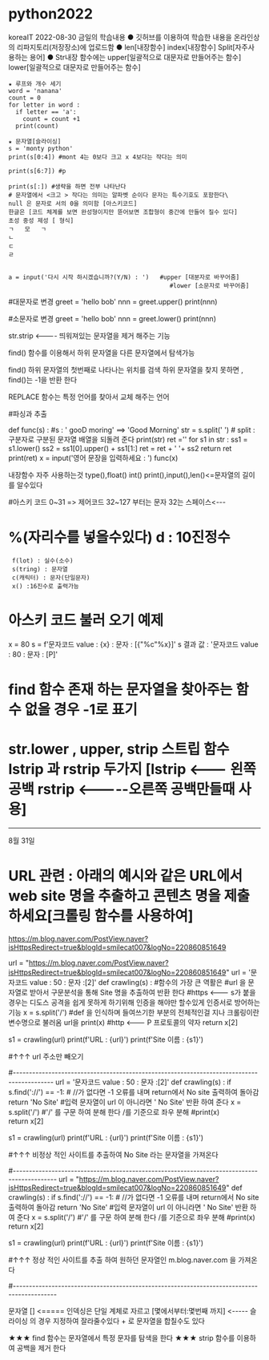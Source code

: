 # python2022
koreaIT
2022-08-30 금일의 학습내용
    ● 깃허브를 이용하여 학습한 내용을 온라인상의 리파지토리(저장장소)에 업로드함
    ● len[내장함수] index[내장함수] Split[자주사용하는 용어] 
    ● Str내장 함수에는 upper[일괄적으로 대문자로 만들어주는 함수] lower[일괄적으로 대문자로 만들어주는 함수]
    
    
    ★ 루프와 개수 세기
    word = 'nanana'
    count = 0
    for letter in word :
      if letter == 'a':
        count = count +1
      print(count)
      
    ★ 문자열[슬라이싱]
    s = 'monty python'
    print(s[0:4]) #mont 4는 0보다 크고 x 4보다는 작다는 의미
    
    print(s[6:7]) #p
    
    print(s[:]) #생략을 하면 전부 나타난다
    # 문자열에서 <크고 > 작다는 의미는 알파벳 순이다 문자는 특수기호도 포함한다\
    null 은 문자로 서의 0을 의미함 [아스키코드]
    한글은 [코드 체계를 보면 완성형이지만 뜯어보면 조합형이 중간에 만들어 질수 있다]
    초성 중성 제성 [ 형식]
    ㄱ   모   ㄱ
    ㄴ
    ㄷ
    ㄹ
    
    
    a = input('다시 시작 하시겠습니까?(Y/N) : ')   #upper [대분자로 바꾸어줌]
                                                 #lower [소문자로 바꾸어줌]
#대문자로 변경
greet = 'hello bob'
nnn = greet.upper()
print(nnn)

#소문자로 변경
greet = 'hello bob'
nnn = greet.lower()
print(nnn)


str.strip <---- 띄워져있는 문자열을 제거 해주는 기능


find() 함수를 이용해서 하위 문자열을 다른 문자열에서 탐색가능

find() 하위 문자열의 첫번째로 나타나는 위치를 검색
하위 문자열을 찾지 못하면 , find()는 -1을 반환 한다

REPLACE 함수는 특정 언어를 찾아서 교체 해주는 언어

#파싱과 추출

def func(s) : #s : ' gooD moring' ==> 'Good Morning'
    str = s.split(' ') # split : 구분자로 구분된 문자열 배열을 되돌려 준다
    print(str)
    ret =''
    for s1 in str :
        ss1 = s1.lower()
        ss2 = ss1[0].upper() + ss1[1:]
        ret = ret + ' '+ ss2
    return ret
print(ret)
x = input('영어 문장을 입력하세요 : ')
func(x)

내장함수 자주 사용하는것
type(),float() int() print(),input(),len()<=문자열의 길이를 알수있다

#아스키 코드 0~31 => 제어코드 32~127 부터는 문자 32는 스페이스<---

#  %(자리수를 넣을수있다) d : 10진정수
     f(lot) : 실수(소수)
     s(tring) : 문자열
     c(캐릭터) : 문자(단일문자)
     x() :16진수로 출력가능

# 아스키 코드 불러 오기 예제
x = 80
s = f'문자코드 value : {x} : 문자 : [{"%c"%x}]'
s
결과 값 : '문자코드 value : 80 : 문자 : [P]'

# find 함수 존재 하는 문자열을 찾아주는 함수 없을 경우 -1로 표기
# str.lower , upper, strip 스트립 함수 lstrip 과 rstrip 두가지 [lstrip <--- 왼쪽 공백 rstrip <-----오른쪽 공백만들때 사용]
------------------------------------------------------------------------------------------------------------------------------------


8월 31일

# URL 관련 : 아래의 예시와 같은 URL에서 web site 명을 추출하고 콘텐츠 명을 제출 하세요[크롤링 함수를 사용하여]
https://m.blog.naver.com/PostView.naver?isHttpsRedirect=true&blogId=smilecat007&logNo=220860851649



url = "https://m.blog.naver.com/PostView.naver?isHttpsRedirect=true&blogId=smilecat007&logNo=220860851649"
url = '문자코드 value : 50 : 문자 :[2]'
def crawling(s) :      #함수의 가장 큰 역활은 #url 을 문자열로 받아서 구문분석을 통해 Site 명을 추출하여 반환 한다
                        #https <--- s가 붙을 경우는 디도스 공격을 쉽게 못하게 하기위해 인증을 해야만 할수있게 인증서로 방어하는 기능
    x = s.split('/')   #def 을 인식하며 들여쓰기한 부분의 전체적인걸 지나 크롤링이란 변수명으로 불러옴 url을
    print(x)           #http <--- P 프로토콜의 약자
    return x[2]

s1 = crawling(url)
print(f'URL : {url}')
print(f'Site 이름 : {s1}')

#↑↑↑ url 주소만 빼오기

#------------------------------------------------------------------------------------------
url = '문자코드 value : 50 : 문자 :[2]'
def crawling(s) : 
    if s.find('://') == -1:     # //가 없다면 -1 오류를 내며 return에서 No site 출력하여 돌아감
        return 'No Site'        #입력 문자열이 url 이 아니라면 ' No Site' 반환 하여 준다
    x = s.split('/')            #'/' 를 구문 하여 분해 한다 /를 기준으로 좌우 분해
    #print(x)        
    return x[2]

s1 = crawling(url)
print(f'URL : {url}')
print(f'Site 이름 : {s1}')

#↑↑↑ 비정상 적인 사이트를 추출하여 No Site 라는 문자열을 가져온다

#-------------------------------------------------------------------------------------------
url = "https://m.blog.naver.com/PostView.naver?isHttpsRedirect=true&blogId=smilecat007&logNo=220860851649"
def crawling(s) : 
    if s.find('://') == -1:     # //가 없다면 -1 오류를 내며 return에서 No site 출력하여 돌아감
        return 'No Site'        #입력 문자열이 url 이 아니라면 ' No Site' 반환 하여 준다
    x = s.split('/')            #'/' 를 구문 하여 분해 한다 /를 기준으로 좌우 분해
    #print(x)        
    return x[2]

s1 = crawling(url)
print(f'URL : {url}')
print(f'Site 이름 : {s1}')

#↑↑↑ 정상 적인 사이트를 추출 하여 원하던 문자열인 m.blog.naver.com 을 가져온다

#-------------------------------------------------------------------------------------------

문자열 [] <===== 인덱싱은 단일 계체로 자르고
      [몇에서부터:몇번째 까지] <----- 슬라이싱 의 경우 지정하여 잘라줄수있다
      + 로 문자열을 합칠수도 있다
      
★★★ find 함수는 문자열에서 특정 문자를 탐색을 한다
★★★ strip 함수를 이용하여 공백을 제거 한다
